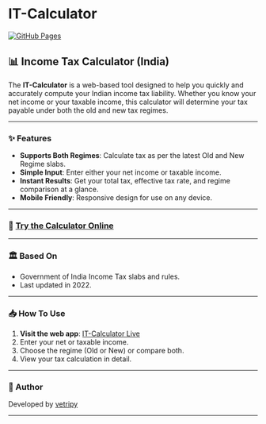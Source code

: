 # IT-Calculator

[![GitHub Pages](https://img.shields.io/badge/Live-Demo-blue?logo=github)](https://vetripy.github.io/IT-Calculator/)

## 📊 Income Tax Calculator (India)

The **IT-Calculator** is a web-based tool designed to help you quickly and accurately compute your Indian income tax liability. Whether you know your net income or your taxable income, this calculator will determine your tax payable under both the old and new tax regimes.

---

### ✨ Features

- **Supports Both Regimes**: Calculate tax as per the latest Old and New Regime slabs.
- **Simple Input**: Enter either your net income or taxable income.
- **Instant Results**: Get your total tax, effective tax rate, and regime comparison at a glance.
- **Mobile Friendly**: Responsive design for use on any device.

---

### 🚀 [Try the Calculator Online](https://vetripy.github.io/IT-Calculator/)

---

### 🏛️ Based On

- Government of India Income Tax slabs and rules.
- Last updated in 2022.

---

### 📥 How To Use

1. **Visit the web app**: [IT-Calculator Live](https://vetripy.github.io/IT-Calculator/)
2. Enter your net or taxable income.
3. Choose the regime (Old or New) or compare both.
4. View your tax calculation in detail.

---

### 👤 Author

Developed by [vetripy](https://github.com/vetripy)

---
